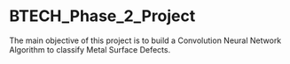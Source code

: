 # BTECH_Phase_2_Project
The main objective of this project is to build a Convolution Neural Network Algorithm to classify Metal Surface Defects. 
